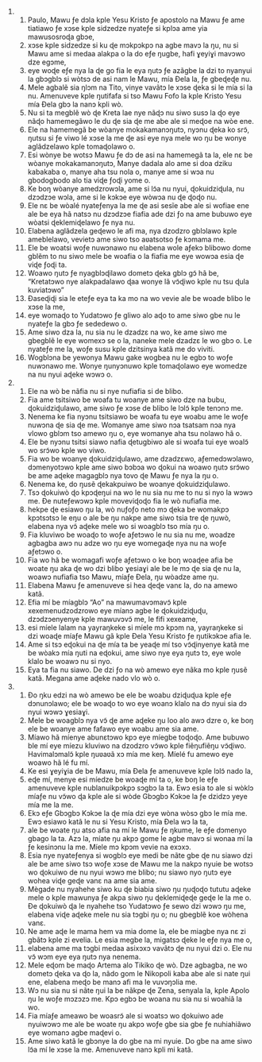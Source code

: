 <ol>
  <li>
    <ol>
      <li>Paulo, Mawu ƒe dɔla kple Yesu Kristo ƒe apostolo na Mawu ƒe ame tiatiawo ƒe xɔse kple sidzedze nyateƒe si kplɔa ame yia mawusosroɖa gbɔe,</li>
      <li>xɔse kple sidzedze si ku ɖe mɔkpɔkpɔ na agbe mavɔ la ŋu, nu si Mawu ame si medaa alakpa o la do eƒe ŋugbe, hafi ɣeyiɣi mavɔwo dze egɔme,</li>
      <li>eye woɖe eƒe nya la ɖe go fia le eya ŋutɔ ƒe azãgbe la dzi to nyanyui la gbɔgblɔ si wòtsɔ de asi nam le Mawu, mía Đela la, ƒe gbeɖeɖe nu.</li>
      <li>Mele agbalẽ sia ŋlɔm na Tito, vinye vavãtɔ le xɔse ɖeka si le mía si la nu. Amenuveve kple ŋutifafa si tso Mawu Fofo la kple Kristo Yesu mía Đela gbɔ la nanɔ kpli wò.</li>
      <li>Nu si ta megblẽ wò ɖe Kreta lae nye nãɖɔ nu siwo susɔ la ɖo eye nãɖo hamemegãwo le du ɖe sia ɖe me abe ale si meɖoe na wòe ene.</li>
      <li>Ele na hamemegã be wòanye mokakamanɔŋutɔ, nyɔnu ɖeka ko srɔ̃, ŋutsu si ƒe viwo lé xɔse la me ɖe asi eye nya mele wo ŋu be wonye aglãdzelawo kple tomaɖolawo o.</li>
      <li>Esi wònye be wotsɔ Mawu ƒe dɔ de asi na hamemegã ta la, ele nɛ be wòanye mokakamanɔŋutɔ, Manye dadala alo ame si doa dziku kabakaba o, manye aha tsu nola o, manye ame si wɔa nu gbodogbodo alo tia viɖe ƒoɖi yome o.</li>
      <li>Ke boŋ wòanye amedzrowɔla, ame si lɔ̃a nu nyui, ɖokuidziɖula, nu dzɔdzɔe wɔla, ame si le kɔkɔe eye wòwɔa nu ɖe ɖoɖo nu.</li>
      <li>Ele nɛ be wòalé nyateƒenya la me ɖe asi sesĩe abe ale si wofiae ene ale be eya hã natsɔ nu dzɔdzɔe fiafia ade dzi ƒo na ame bubuwo eye wòatsi ɖeklemiɖelawo ƒe nya nu.</li>
      <li>Elabena aglãdzela geɖewo le afi ma, nya dzodzro gblɔlawo kple ameblelawo, vevietɔ ame siwo tso aʋatsotso ƒe kɔmama me.</li>
      <li>Ele be woatsi woƒe nuwɔnawo nu elabena wole aƒekɔ blibowo dome gblẽm to nu siwo mele be woafia o la fiafia me eye wowɔa esia ɖe viɖe ƒoɖi ta.</li>
      <li>Woawo ŋutɔ ƒe nyagblɔɖilawo dometɔ ɖeka gblɔ gɔ̃ hã be, “Kretatɔwo nye alakpadalawo ɖaa wonye lã vɔ̃ɖiwo kple nu tsu ɖula kuviatɔwo”</li>
      <li>Đaseɖiɖi sia le eteƒe eya ta ka mo na wo vevie ale be woade blibo le xɔse la me,</li>
      <li>eye womaɖo to Yudatɔwo ƒe gliwo alo aɖo to ame siwo gbe nu le nyateƒe la gbɔ ƒe sededewo o.</li>
      <li>Ame siwo dza la, nu sia nu le dzadzɛ na wo, ke ame siwo me gbegblẽ le eye womexɔ se o la, naneke mele dzadzɛ le wo gbɔ o. Le nyateƒe me la, woƒe susu kple dzitsinya katã me do viviti.</li>
      <li>Wogblɔna be yewonya Mawu gake wogbea nu le egbɔ to woƒe nuwɔnawo me. Wonye ŋunyɔnuwo kple tomaɖolawo eye womedze na nu nyui aɖeke wɔwɔ o.</li>
    </ol>
  </li>
  <li>
    <ol>
      <li>Ele na wò be nãfia nu si nye nufiafia si de blibo.</li>
      <li>Fia ame tsitsiwo be woafa tu woanye ame siwo dze na bubu, ɖokuidziɖulawo, ame siwo ƒe xɔse de blibo le lɔlɔ̃ kple tenɔnɔ me.</li>
      <li>Nenema ke fia nyɔnu tsitsiawo be woafa tu eye woabu ame le woƒe nuwɔna ɖe sia ɖe me. Womanye ame siwo nɔa tsatsam nɔa nya vlowo gblɔm tso amewo ŋu o, eye womanye aha tsu nolawo hã o.</li>
      <li>Ele be nyɔnu tsitsi siawo nafia ɖetugbiwo ale si woafa tui eye woalɔ̃ wo srɔ̃wo kple wo viwo.</li>
      <li>Fia wo be woanye ɖokuidziɖulawo, ame dzadzɛwo, aƒemedɔwɔlawo, dɔmenyotɔwo kple ame siwo bɔbɔa wo ɖokui na woawo ŋutɔ srɔ̃wo be ame aɖeke magagblɔ nya tovo ɖe Mawu ƒe nya la ŋu o.</li>
      <li>Nenema ke, do ŋusẽ ɖekakpuiwo be woanye ɖokuidziɖulawo.</li>
      <li>Tsɔ ɖokuiwò ɖo kpɔɖeŋui na wo le nu sia nu me to nu si nyo la wɔwɔ me. Đe nuteƒewɔwɔ kple moveviɖoɖo fia le wò nufiafia me.</li>
      <li>hekpe ɖe esiawo ŋu la, wò nuƒoƒo neto mɔ ɖeka be womakpɔ kpɔtsɔtsɔ le eŋu o ale be ŋu nakpe ame siwo tsia tre ɖe ŋuwò, elabena nya vɔ̃ aɖeke mele wo si woagblɔ tso mía ŋu o.</li>
      <li>Fia kluviwo be woaɖo to woƒe aƒetɔwo le nu sia nu me, woadze agbagba awɔ nu adze wo ŋu eye womegaɖe nya nu na woƒe aƒetɔwo o.</li>
      <li>Fia wo hã be womagafi woƒe aƒetɔwo o ke boŋ woaɖee afia be woate ŋu aka ɖe wo dzi blibo ɣesiaɣi ale be le mɔ ɖe sia ɖe nu la, woawɔ nufiafia tso Mawu, míaƒe Đela, ŋu wòadze ame ŋu.</li>
      <li>Elabena Mawu ƒe amenuveve si hea ɖeɖe vanɛ la, do na amewo katã.</li>
      <li>Efia mí be míagblɔ “Ao” na mawumavɔmavɔ̃ kple xexemenudzodzrowo eye míanɔ agbe le ɖokuidziɖuɖu, dzɔdzɔenyenye kple mawuvɔvɔ̃ me, le fifi xexeame,</li>
      <li>esi míele lalam na yayraŋkeke si míele mɔ kpɔm na, yayraŋkeke si dzi woaɖe míaƒe Mawu gã kple Đela Yesu Kristo ƒe ŋutikɔkɔe afia le.</li>
      <li>Ame si tsɔ eɖokui na ɖe mía ta be yeaɖe mí tso vɔ̃ɖinyenye katã me be wòakɔ mía ŋuti na eɖokui, ame siwo nye eya ŋutɔ tɔ, eye wole klalo be woawɔ nu si nyo.</li>
      <li>Eya ta fia nu siawo. De dzi ƒo na wò amewo eye nãka mo kple ŋusẽ katã. Megana ame aɖeke nado vlo wò o.</li>
    </ol>
  </li>
  <li>
    <ol>
      <li>Đo ŋku edzi na wò amewo be ele be woabu dziɖuɖua kple eƒe dɔnunɔlawo; ele be woaɖo to wo eye woanɔ klalo na dɔ nyui sia dɔ nyui wɔwɔ ɣesiaɣi.</li>
      <li>Mele be woagblɔ nya vɔ̃ ɖe ame aɖeke ŋu loo alo awɔ dzre o, ke boŋ ele be woanye ame fafawo eye woabu ame sia ame.</li>
      <li>Míawo hã míenye abunɛtɔwo kpɔ eye míegbe toɖoɖo. Ame bubuwo ble mí eye míezu kluviwo na dzodzro vɔ̃wo kple fiẽŋufiẽŋu vɔ̃ɖiwo. Havimalɔmalɔ̃ kple ŋuʋaʋã xɔ mía me keŋ. Míelé fu amewo eye woawo hã lé fu mí.</li>
      <li>Ke esi ɣeyiɣia de be Mawu, mía Đela ƒe amenuveve kple lɔlɔ̃ nado la,</li>
      <li>eɖe mí, menye esi míedze be woaɖe mí ta o, ke boŋ le eƒe amenuveve kple nublanuikpɔkpɔ sɔgbɔ la ta. Ewɔ esia to ale si wòklɔ míaƒe nu vɔ̃wo ɖa kple ale si wòde Gbɔgbɔ Kɔkɔe la ƒe dzidzɔ yeye mía me la me.</li>
      <li>Ekɔ eƒe Gbɔgbɔ Kɔkɔe la ɖe mía dzi eye wòna wòsɔ gbɔ le mía me. Ewɔ esiawo katã le nu si Yesu Kristo, mía Đela wɔ la ta,</li>
      <li>ale be woate ŋu atso afia na mí le Mawu ƒe ŋkume, le eƒe dɔmenyo gbago la ta. Azɔ la, míate ŋu akpɔ gome le agbe mavɔ si wonaa mí la ƒe kesinɔnu la me. Míele mɔ kpɔm vevie na exɔxɔ.</li>
      <li>Esia nye nyateƒenya si wogblɔ eye medi be nãte gbe ɖe nu siawo dzi ale be ame siwo tsɔ woƒe xɔse de Mawu me la nakpɔ nyuie be wotsɔ wo ɖokuiwo de nu nyui wɔwɔ me blibo; nu siawo nyo ŋutɔ eye wohea viɖe geɖe vanɛ na ame sia ame.</li>
      <li>Mègade nu nyahehe siwo ku ɖe biabia siwo ŋu ŋuɖoɖo tututu aɖeke mele o kple mawunya ƒe akpa siwo ŋu ɖeklemiɖeɖe geɖe le la me o. Đe ɖokuiwò ɖa le nyahehe tso Yudatɔwo ƒe sewo dzi wɔwɔ ŋu me, elabena viɖe aɖeke mele nu sia tɔgbi ŋu o; nu gbegblẽ koe wòhena vanɛ.</li>
      <li>Ne ame aɖe le mama hem va mia dome la, ele be miagbe nya nɛ zi gbãtɔ kple zi evelia. Le esia megbe la, migatsɔ ɖeke le eƒe nya me o,</li>
      <li>elabena ame ma tɔgbi medaa asixɔxɔ vavãtɔ ɖe nu nyui dzi o. Ele nu vɔ̃ wɔm eye eya ŋutɔ nya nenema.</li>
      <li>Mele eɖom be maɖo Artema alo Tikiko ɖe wò. Dze agbagba, ne wo dometɔ ɖeka va ɖo la, nãdo gom le Nikopoli kaba abe ale si nate ŋui ene, elabena meɖo be manɔ afi ma le vuvɔŋɔlia me.</li>
      <li>Wɔ nu sia nu si nãte ŋui la be nãkpe ɖe Zena, senyala la, kple Apolo ŋu le woƒe mɔzɔzɔ me. Kpɔ egbɔ be woana nu sia nu si woahiã la wo.</li>
      <li>Fia míaƒe ameawo be woasrɔ̃ ale si woatsɔ wo ɖokuiwo ade nyuiwɔwɔ me ale be woate ŋu akpɔ woƒe gbe sia gbe ƒe nuhiahiãwo eye womanɔ agbe maɖevi o.</li>
      <li>Ame siwo katã le gbɔnye la do gbe na mi nyuie. Do gbe na ame siwo lɔ̃a mí le xɔse la me. Amenuveve nanɔ kpli mi katã.</li>
    </ol>
  </li>
</ol>